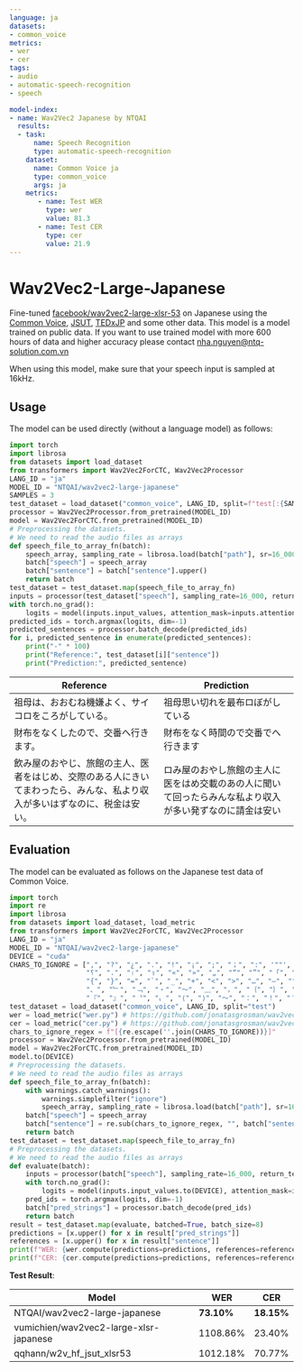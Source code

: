 ```yaml
---
language: ja
datasets:
- common_voice
metrics:
- wer
- cer
tags:
- audio
- automatic-speech-recognition
- speech

model-index:
- name: Wav2Vec2 Japanese by NTQAI
  results:
  - task: 
      name: Speech Recognition
      type: automatic-speech-recognition
    dataset:
      name: Common Voice ja
      type: common_voice
      args: ja
    metrics:
       - name: Test WER
         type: wer
         value: 81.3
       - name: Test CER
         type: cer
         value: 21.9
---
```

# Wav2Vec2-Large-Japanese
Fine-tuned [facebook/wav2vec2-large-xlsr-53](https://huggingface.co/facebook/wav2vec2-large-xlsr-53) on Japanese using the [Common Voice](https://huggingface.co/datasets/common_voice), [JSUT](https://sites.google.com/site/shinnosuketakamichi/publication/jsut), [TEDxJP](https://github.com/laboroai/TEDxJP-10K) and some other data. This model is a model trained on public data. If you want to use trained model with more 600 hours of data and higher accuracy please contact nha.nguyen@ntq-solution.com.vn

When using this model, make sure that your speech input is sampled at 16kHz.

## Usage
The model can be used directly (without a language model) as follows:
```python
import torch
import librosa
from datasets import load_dataset
from transformers import Wav2Vec2ForCTC, Wav2Vec2Processor
LANG_ID = "ja"
MODEL_ID = "NTQAI/wav2vec2-large-japanese"
SAMPLES = 3
test_dataset = load_dataset("common_voice", LANG_ID, split=f"test[:{SAMPLES}]")
processor = Wav2Vec2Processor.from_pretrained(MODEL_ID)
model = Wav2Vec2ForCTC.from_pretrained(MODEL_ID)
# Preprocessing the datasets.
# We need to read the audio files as arrays
def speech_file_to_array_fn(batch):
    speech_array, sampling_rate = librosa.load(batch["path"], sr=16_000)
    batch["speech"] = speech_array
    batch["sentence"] = batch["sentence"].upper()
    return batch
test_dataset = test_dataset.map(speech_file_to_array_fn)
inputs = processor(test_dataset["speech"], sampling_rate=16_000, return_tensors="pt", padding=True)
with torch.no_grad():
    logits = model(inputs.input_values, attention_mask=inputs.attention_mask).logits
predicted_ids = torch.argmax(logits, dim=-1)
predicted_sentences = processor.batch_decode(predicted_ids)
for i, predicted_sentence in enumerate(predicted_sentences):
    print("-" * 100)
    print("Reference:", test_dataset[i]["sentence"])
    print("Prediction:", predicted_sentence)
```
| Reference  | Prediction |
| ------------- | ------------- |
| 祖母は、おおむね機嫌よく、サイコロをころがしている。 | 祖母思い切れを最布ロぼがしている |
| 財布をなくしたので、交番へ行きます。 | 財布をなく時間ので交番でへ行きます |
| 飲み屋のおやじ、旅館の主人、医者をはじめ、交際のある人にきいてまわったら、みんな、私より収入が多いはずなのに、税金は安い。 | ロみ屋のおやし旅館の主人に医をはめ交載のあの人に聞いて回ったらみんな私より収入が多い発ずなのに請金は安い |

## Evaluation
The model can be evaluated as follows on the Japanese test data of Common Voice.
```python
import torch
import re
import librosa
from datasets import load_dataset, load_metric
from transformers import Wav2Vec2ForCTC, Wav2Vec2Processor
LANG_ID = "ja"
MODEL_ID = "NTQAI/wav2vec2-large-japanese"
DEVICE = "cuda"
CHARS_TO_IGNORE = [",", "?", "¿", ".", "!", "¡", ";", "；", ":", '""', "%", '"', "�", "ʿ", "·", "჻", "~", "՞",
                   "؟", "،", "।", "॥", "«", "»", "„", "“", "”", "「", "」", "‘", "’", "《", "》", "(", ")", "[", "]",
                   "{", "}", "=", "`", "_", "+", "<", ">", "…", "–", "°", "´", "ʾ", "‹", "›", "©", "®", "—", "→", "。",
                   "、", "﹂", "﹁", "‧", "～", "﹏", "，", "｛", "｝", "（", "）", "［", "］", "【", "】", "‥", "〽",
                   "『", "』", "〝", "〟", "⟨", "⟩", "〜", "：", "！", "？", "♪", "؛", "/", "\\", "º", "−", "^", "'", "ʻ", "ˆ"]
test_dataset = load_dataset("common_voice", LANG_ID, split="test")
wer = load_metric("wer.py") # https://github.com/jonatasgrosman/wav2vec2-sprint/blob/main/wer.py
cer = load_metric("cer.py") # https://github.com/jonatasgrosman/wav2vec2-sprint/blob/main/cer.py
chars_to_ignore_regex = f"[{re.escape(''.join(CHARS_TO_IGNORE))}]"
processor = Wav2Vec2Processor.from_pretrained(MODEL_ID)
model = Wav2Vec2ForCTC.from_pretrained(MODEL_ID)
model.to(DEVICE)
# Preprocessing the datasets.
# We need to read the audio files as arrays
def speech_file_to_array_fn(batch):
    with warnings.catch_warnings():
        warnings.simplefilter("ignore")
        speech_array, sampling_rate = librosa.load(batch["path"], sr=16_000)
    batch["speech"] = speech_array
    batch["sentence"] = re.sub(chars_to_ignore_regex, "", batch["sentence"]).upper()
    return batch
test_dataset = test_dataset.map(speech_file_to_array_fn)
# Preprocessing the datasets.
# We need to read the audio files as arrays
def evaluate(batch):
    inputs = processor(batch["speech"], sampling_rate=16_000, return_tensors="pt", padding=True)
    with torch.no_grad():
        logits = model(inputs.input_values.to(DEVICE), attention_mask=inputs.attention_mask.to(DEVICE)).logits
    pred_ids = torch.argmax(logits, dim=-1)
    batch["pred_strings"] = processor.batch_decode(pred_ids)
    return batch
result = test_dataset.map(evaluate, batched=True, batch_size=8)
predictions = [x.upper() for x in result["pred_strings"]]
references = [x.upper() for x in result["sentence"]]
print(f"WER: {wer.compute(predictions=predictions, references=references, chunk_size=1000) * 100}")
print(f"CER: {cer.compute(predictions=predictions, references=references, chunk_size=1000) * 100}")
```

**Test Result**:

| Model | WER | CER |
| ------------- | ------------- | ------------- |
| NTQAI/wav2vec2-large-japanese | **73.10%** | **18.15%** |
| vumichien/wav2vec2-large-xlsr-japanese | 1108.86% | 23.40% |
| qqhann/w2v_hf_jsut_xlsr53 | 1012.18% | 70.77% |
